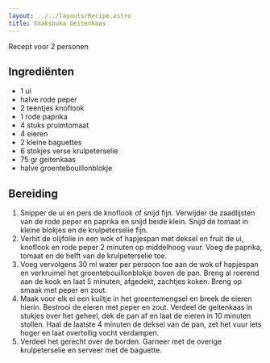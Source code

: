 ```yaml
---
layout: ../../layouts/Recipe.astro
title: Shakshuka Geitenkaas
---
```



R﻿ecept voor 2 personen

## Ingrediënten

* 1﻿ ui
* h﻿alve rode peper
* 2﻿ teentjes knoflook
* 1﻿ rode paprika
* 4﻿ stuks pruimtomaat
* 4﻿ eieren
* 2﻿ kleine baguettes
* 6﻿ stokjes verse krulpeterselie
* 7﻿5 gr geitenkaas
* h﻿alve groentebouillonblokje

## Bereiding

1. Snipper de ui en pers de knoflook of snijd fijn. Verwijder de zaadlijsten van de rode peper en paprika en snijd beide klein. Snijd de tomaat in kleine blokjes en de krulpeterselie fijn.
2. Verhit de olijfolie in een wok of hapjespan met deksel en fruit de ui, knoflook en rode peper 2 minuten op middelhoog vuur. Voeg de paprika, tomaat en de helft van de krulpeterselie toe.
3. Voeg vervolgens 30 ml water per persoon toe aan de wok of hapjespan en verkruimel het groentebouillonblokje boven de pan. Breng al roerend aan de kook en laat 5 minuten, afgedekt, zachtjes koken. Breng op smaak met peper en zout.
4. Maak voor elk ei een kuiltje in het groentemengsel en breek de eieren hierin. Bestrooi de eieren met peper en zout. Verdeel de geitenkaas in stukjes over het geheel, dek de pan af en laat de eieren in 10 minuten stollen. Haal de laatste 4 minuten de deksel van de pan, zet het vuur iets hoger en laat overtollig vocht verdampen.
5. Verdeel het gerecht over de borden. Garneer met de overige krulpeterselie en serveer met de baguette.